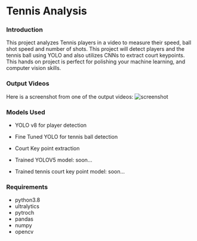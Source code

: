 # Tennis Analysis

### Introduction
This project analyzes Tennis players in a video to measure their speed, ball shot speed and number of shots. This project will detect players and the tennis ball using YOLO and also utilizes CNNs to extract court keypoints. This hands on project is perfect for polishing your machine learning, and computer vision skills.

### Output Videos
Here is a screenshot from one of the output videos:
![screenshot](https://github.com/sunilgiri7/Tennis-Analysis-system/assets/106025724/717b6155-3fdb-44ee-a815-710ecf201cba)

### Models Used
- YOLO v8 for player detection

- Fine Tuned YOLO for tennis ball detection

- Court Key point extraction

- Trained YOLOV5 model: soon...

- Trained tennis court key point model: soon...

### Requirements
- python3.8
- ultralytics
- pytroch
- pandas
- numpy
- opencv
